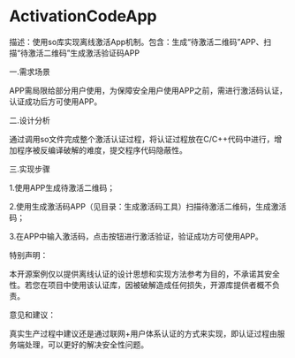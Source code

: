 # ActivationCodeApp
描述：使用so库实现离线激活App机制。包含：生成“待激活二维码”APP、扫描“待激活二维码”生成激活验证码APP

一.需求场景

APP需局限给部分用户使用，为保障安全用户使用APP之前，需进行激活码认证，认证成功后方可使用APP。

二.设计分析

通过调用so文件完成整个激活认证过程，将认证过程放在C/C++代码中进行，增加程序被反编译破解的难度，提交程序代码隐蔽性。

三.实现步骤

1.使用APP生成待激活二维码；

2.使用生成激活码APP（见目录：生成激活码工具）扫描待激活二维码，生成激活码；

3.在APP中输入激活码，点击按钮进行激活验证，验证成功方可使用APP。


特别声明：

本开源案例仅以提供离线认证的设计思想和实现方法参考为目的，不承诺其安全性。若您在项目中使用该认证库，因被破解造成任何损失，开源库提供者概不负责。

意见和建议：

真实生产过程中建议还是通过联网+用户体系认证的方式来实现，即认证过程由服务端处理，可以更好的解决安全性问题。


